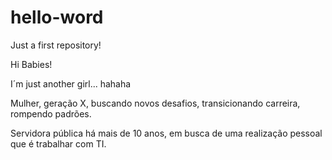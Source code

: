 # hello-word
Just a first repository!

Hi Babies!

I´m just another girl... hahaha


Mulher, geração X, buscando novos desafios, transicionando carreira, rompendo padrões.

Servidora pública há mais de 10 anos, em busca de uma realização pessoal que é trabalhar com TI.
